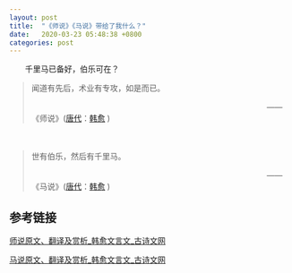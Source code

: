 ```yaml
---
layout: post
title:  "《师说》《马说》带给了我什么？"
date:   2020-03-23 05:48:38 +0800
categories: post
---
```

　　千里马已备好，伯乐可在？

> 闻道有先后，术业有专攻，如是而已。
>
> 　　　　　　　　　　　　　　　　　　　　　　　　　　　　　　——《师说》([唐代](https://so.gushiwen.org/shiwen/default.aspx?cstr=唐代)：[韩愈](https://so.gushiwen.org/authorv_1abe13750637.aspx) )

　　

> 世有伯乐，然后有千里马。
>
> 　　　　　　　　　　　　　　　　　　　　　　　　　　　　　　——《马说》([唐代](https://so.gushiwen.org/shiwen/default.aspx?cstr=唐代)：[韩愈](https://so.gushiwen.org/authorv_1abe13750637.aspx) )



## 参考链接

[师说原文、翻译及赏析_韩愈文言文_古诗文网](https://so.gushiwen.org/shiwenv_178197fd7202.aspx)

[马说原文、翻译及赏析_韩愈文言文_古诗文网](https://so.gushiwen.org/shiwenv_97ab33229f07.aspx)